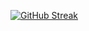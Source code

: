 [![GitHub Streak](https://github-readme-streak-stats.herokuapp.com?user=GaluhApr&theme=github-dark&hide_border=true)](https://git.io/streak-stats)

